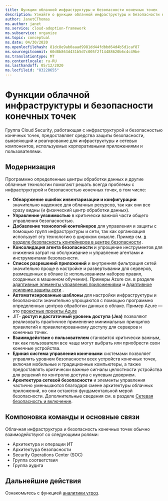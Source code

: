```yaml
---
title: Функции облачной инфраструктуры и безопасности конечных точек
description: Узнайте о функции облачной инфраструктуры и безопасности конечных точек.
author: JanetCThomas
ms.author: janet
ms.service: cloud-adoption-framework
ms.subservice: organize
ms.topic: conceptual
ms.date: 04/30/2020
ms.openlocfilehash: 81dc8e9ab0aaad9981dd44fdbbd64d4b5d1caf87
ms.sourcegitcommit: 60d8b863d431b5d7c005f2f14488620b6c4c49be
ms.translationtype: MT
ms.contentlocale: ru-RU
ms.lasthandoff: 05/12/2020
ms.locfileid: "83228655"
---
```

# <a name="function-of-cloud-infrastructure-and-endpoint-security"></a>Функции облачной инфраструктуры и безопасности конечных точек

Группа Cloud Security, работающая с инфраструктурой и безопасностью конечных точек, предоставляет средства защиты безопасности, выявляющий и реагирование для инфраструктуры и сетевых компонентов, используемых корпоративными приложениями и пользователями.

## <a name="modernization"></a>Модернизация

Программно определенные центры обработки данных и другие облачные технологии помогают решать всегда проблемы с инфраструктурой и безопасностью конечных точек, в том числе:

- **Обнаружение ошибок инвентаризации и конфигурации** значительно надежнее для облачных ресурсов, так как они все сразу видны (и физический центр обработки данных).
- **Управление уязвимостью** в критически важной части общего управления безопасностью.
- **Добавление технологий контейнеров** для управления и защиты с помощью групп инфраструктуры и сети, так как организация использует эту технологию в широком смысле. Пример см. [в разделе безопасность контейнеров в центре безопасности](https://docs.microsoft.com/azure/security-center/container-security) .
- **Консолидация агента безопасности** и упрощение инструментов для снижения затрат на обслуживание и управление агентами и инструментами безопасности.
- **Список разрешений приложений** и внутренняя фильтрация сетей значительно проще в настройке и развертывании для серверов, размещенных в облаке (с использованием наборов правил, созданных в машинном обучении). Примеры Azure см. в разделе [адаптивные элементы управления приложениями](https://docs.microsoft.com/azure/security-center/security-center-adaptive-application) и [Адаптивное усиление защиты сети](https://docs.microsoft.com/azure/security-center/security-center-adaptive-network-hardening) .
- **Автоматизированные шаблоны** для настройки инфраструктуры и безопасности значительно упрощаются с помощью программно определенных центров обработки данных в облаке. Пример Azure — это [проектные проекты Azure](https://docs.microsoft.com/azure/governance/blueprints/overview)
- JIT- **доступ и достаточный уровень доступа (Jea)** позволяют реализовать практичное применение минимальных принципов привилегий к привилегированному доступу для серверов и конечных точек.
- **Взаимодействие с пользователем** становится критически важным, так как пользователи все чаще могут выбрать или приобрести свои конечные устройства.
- **Единая система управления конечными** системами позволяет управлять уровнем безопасности всех устройств конечных точек, включая мобильные и традиционные компьютеры, а также предоставлять критически важные сигналы целостности устройства для решений по контролю доступа с нулевым доверием.
- **Архитектура сетевой безопасности** и элементы управления частично уменьшаются благодаря смене архитектуры облачных приложений, но они остаются фундаментальной мерой безопасности. Дополнительные сведения см. в разделе [Сетевая безопасность и включение](https://docs.microsoft.com/azure/architecture/framework/security/network-security-containment).

## <a name="team-composition-and-key-relationships"></a>Компоновка команды и основные связи

Облачная инфраструктура и безопасность конечных точек обычно взаимодействуют со следующими ролями:

- Архитектура и операции ИТ
- Архитектура безопасности
- Security Operations Center (SOC)
- Группа соответствия
- Группа аудита

## <a name="next-steps"></a>Дальнейшие действия

Ознакомьтесь с функцией [аналитики угроз](./cloud-security-threat-intelligence.md).
